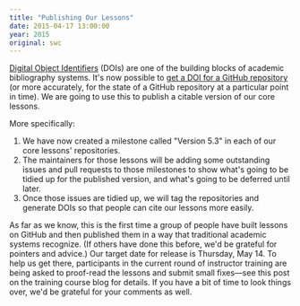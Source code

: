 ```yaml
---
title: "Publishing Our Lessons"
date: 2015-04-17 13:00:00
year: 2015
original: swc
---
```

<p>
  <a href="http://en.wikipedia.org/wiki/Digital_object_identifier">Digital Object Identifiers</a> (DOIs)
  are one of the building blocks of academic bibliography systems.
  It's now possible to
  <a href="https://guides.github.com/activities/citable-code/">get a DOI for a GitHub repository</a>
  (or more accurately,
  for the state of a GitHub repository at a particular point in time).
  We are going to use this to publish a citable version of our core lessons.
</p>
<p>
  More specifically:
</p>
<ol>
  <li>
    We have now created a milestone called "Version 5.3" in each of our core lessons' repositories.
  </li>
  <li>
    The maintainers for those lessons will be adding some outstanding issues and pull requests to those milestones
    to show what's going to be tidied up for the published version,
    and what's going to be deferred until later.
  </li>
  <li>
    Once those issues are tidied up,
    we will tag the repositories and generate DOIs
    so that people can cite our lessons more easily.
  </li>
</ol>
<p>
  As far as we know,
  this is the first time a group of people have built lessons on GitHub
  and then published them in a way that traditional academic systems recognize.
  (If others have done this before,
  we'd be grateful for pointers and advice.)
  Our target date for release is Thursday, May 14.
  To help us get there,
  participants in the
  current round of instructor training
  are being asked to proof-read the lessons and submit small fixes&mdash;see
  this post on the training course blog
  for details.
  If you have a bit of time to look things over,
  we'd be grateful for your comments as well.
</p>
